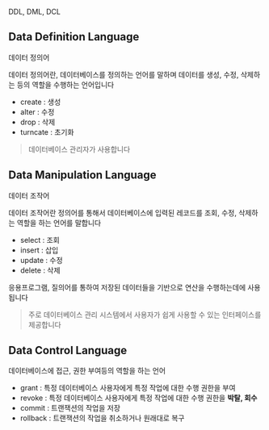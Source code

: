 DDL, DML, DCL

## Data Definition Language

데이터 정의어

데이터 정의어란, 데이터베이스를 정의하는 언어를 말하며
데이터를 생성, 수정, 삭제하는 등의 역할을 수행하는 언어입니다

- create : 생성
- alter : 수정
- drop : 삭제
- turncate : 초기화

> 데이터베이스 관리자가 사용합니다

## Data Manipulation Language

데이터 조작어

데이터 조작어란 정의어를 통해서 데이터베이스에 입력된 레코드를 조회, 수정, 삭제하는 역할을 하는 언어를 말합니다

- select : 조회
- insert : 삽입
- update : 수정
- delete : 삭제

응용프로그램, 질의어를 통하여 저장된 데이터들을 기반으로 연산을 수행하는데에 사용됩니다

> 주로 데이터베이스 관리 시스템에서 사용자가 쉽게 사용할 수 있는 인터페이스를 제공합니다

## Data Control Language

데이터베이스에 접근, 권한 부여등의 역할을 하는 언어

- grant : 특정 데이터베이스 사용자에게 특정 작업에 대한 수행 권한을 부여
- revoke : 특정 데이터베이스 사용자에게 특정 작업에 대한 수행 권한을 **박탈, 회수**
- commit : 트랜잭션의 작업을 저장
- rollback : 트랜잭션의 작업을 취소하거나 원래대로 복구
